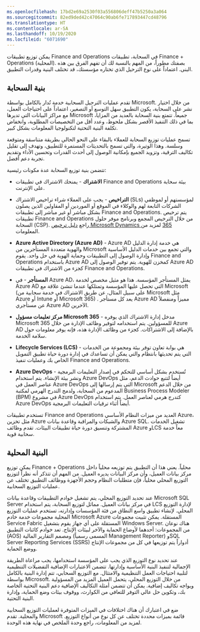 ```yaml
---
ms.openlocfilehash: 17bd2e69a2530f03a556806deff47b5250a3a064
ms.sourcegitcommit: 82ed9ded42c47064c90ab6fe717893447cd48796
ms.translationtype: HT
ms.contentlocale: ar-SA
ms.lasthandoff: 10/19/2020
ms.locfileid: "6071690"
---
```

يمكن توزيع تطبيقات Finance and Operations في السحابة، تطبيقات Finance + Operations (المحلية). بصفتك مطوراً، من المهم بالنسبة لك أن تفهم الفرق بين هذه البنى. اعتماداً على نوع الترحيل الذي تختاره مؤسستك، قد تختلف البنية وقدرات التطبيق.
 
## <a name="cloud-architecture"></a>بنية السحابة

تقدم عمليات الترحيل السحابية خدمة تُدار بالكامل بواسطة Microsoft. من خلال اختيار نشر على السحابة، يكون التطبيق سهل التوسع أو التصغير، اعتماداً على احتياجات العمل، مع مراكز البيانات التي تديرها Microsoft جميعاً. تتمتع بنية السحابة بالعديد من المزايا، بما في ذلك التنفيذ الأقصر بشكل ملحوظ، وعدد أقل من التخصيصات المطلوبة، وانخفاض تكلفة البنية التحتية لتكنولوجيا المعلومات بشكل كبير.

تسمح عمليات توزيع السحابة للعملاء بالبقاء على النحو الحالي بطريقة متناسقة ومتوقعة وسلسة. وهذا الوتيرة، والتي تسمح بالتحديثات المستمرة للتطبيق، وتهدف إلى تقليل تكاليف الترقية، وتزويد الجميع بإمكانية الوصول إلى أحدث القدرات وتحسين الأداء وتقديم تجربة دعم أفضل.

تتضمن بنية توزيع السحابة عدة مكونات رئيسية:

-   **الاشتراك** - يمنحك الاشتراك في تطبيقات Finance and Operations بيئة سحابة على الإنترنت.

-   **التراخيص** - يجب على العملاء شراء تراخيص الاشتراك (SLs) لمؤسستهم  أو لموظفي الشركات التابعة لهم والوكلاء في الموقع أو الموردين  أو المقاولين الذين يصلون بشكل مباشر أو غير مباشر إلى تطبيقات Finance and Operations. يتم ترخيص تطبيقات Finance and Operations من خلال الترخيص المجمع وبرنامج موفر حلول السحابة (‏CSP‏). راجع [دليل ترخيص Microsoft Dynamics ‏365](https://mbs.microsoft.com/Files/public/365/Dynamics365LicensingGuide.pdf) لمزيد من المعلومات.

-   **Azure Active Directory (Azure AD)** - Azure AD هي خدمة إدارة الدليل والهوية متعددة المستأجرين من Microsoft والتي تجمع بين خدمات الدليل الأساسية وإدارة الوصول إلى التطبيقات وحماية الهوية في حل واحد. يقوم Finance and Operations باستخدام Azure AD كمخزن للهوية. يتم توفير الوصول إلى Azure AD كجزء من الاشتراك في تطبيقات Finance and Operations.

-   **المستأجر** - في Azure AD، يمثل المستأجر المؤسسة. هذا هو مثيل مخصص لخدمة Azure AD التي تحصل عليها المؤسسة وتمتلكها عندما تنشئ علاقة مع Microsoft (على سبيل المثال، عن طريق الاشتراك في خدمة سحابية من Microsoft مثل Azure أو Intune أو Microsoft 365) . يعد كل مستأجر Azure AD مميزاً ومنفصلاً عن مستأجري Azure AD الآخرين.

-   **مركز تعليمات مسؤول Microsoft 365** - مدخل إدارة الاشتراك الذي يوفره Microsoft 365 للمسؤولين. يتم استخدامه لتوفير وظائف الإدارة من خلال Azure AD بالإضافة إلى الاشتراكات. كجزء من وظائف الإدارة هذه، فإنه يوفر معلومات حول سلامة الخدمة.

-   **Lifecycle Services ‏(LCS)** - هي بوابة تعاون توفر بيئة ومجموعة من الخدمات التي يتم تحديثها بانتظام والتي يمكن أن تساعدك في إدارة دورة حياة تطبيق التمويل الخاص بك وعمليات تنفيذ Finance and Operations.

-   **Azure DevOps** - تُستخدم بشكل أساسي للتحكم في إصدار التعليمات البرمجية ونشر بيئة الإنشاء. يتم استخدام Azure DevOps أيضاً لتتبع حوادث الدعم، مثل عناصر العمل في Azure DevOps التي يتم إرسالها إلى Microsoft من خلال الدعم المدعوم من السحابة، ولدمج التدرج الهرمي لمكتبة Business Process Modeler (‏BPM) في مشروع Azure DevOps كتدرج هرمي لعناصر العمل. يتم استخدام Azure DevOps أيضاً أثناء ترقيات التعليمات البرمجية.

تستخدم تطبيقات Finance and Operations العديد من ميزات النظام الأساسي Azure، مثل تخزين Azure والشبكات والمراقبة وقاعدة بيانات Azure SQL. تشغيل الخدمات المشتركة وتنسيق دورة حياة تطبيقات البيئات. تقدم وظائف Azure وLCS معاً خدمة سحابية قوية.

## <a name="on-premises-architecture"></a>البنية المحلية

يمكن توزيع Finance + Operations محلياً. يعني هذا أن التطبيق يتم توزيعه محلياً داخل مركز بيانات العميل، وأن مركز البيانات يديره العميل. من المهم أن تتذكر أنه نظراً لتوزيع التوزيع المحلي محلياً، فإن متطلبات النظام وحجم الأجهزة ووظائف التطبيق تختلف عن عمليات التوزيع السحابية.

عند تحديد التوزيع المحلي، يتم تشغيل خوادم التطبيقات وقاعدة بيانات Microsoft SQL Server في مركز بيانات العميل.
مماثل لتوزيع السحابة، يتم استخدام LCS لإدارة التوزيع المحلي. لإنشاء تطبيق واسع النطاق من فئة المؤسسات وإدارته، تستخدم عمليات التوزيع المحلية مجموعات خدمة خادم Microsoft Azure المستقلة. يمكن تثبيت مجموعات Service Fabric المستقلة على أي جهاز يقوم بتشغيل Windows Server. هناك نوعان من المجموعات: أحدهما لأوضاع الحماية والآخر لبيئات الإنتاج. تعد خوادم كائنات التطبيق (AOS) ومصمم التقارير المالية (المسمى رسمياً Management Reporter) وSQL Server Reporting Services ‏(SSRS) أدواراً يتم توزيعها في كل من مجموعات الإنتاج ووضع الحماية.

عند تحديد نوع التوزيع الذي يجب على المؤسسة استخدامها، يجب مراعاة الطريقة الإجمالية لتنفيذ البنية الأساسية وإدارتها. تتضمن الاعتبارات الإضافية التفضيلات التنظيمية لتلبية احتياجات العمل التنظيمية والامتثال. مع التوزيع السحابي، تتم إدارة البنية بالكامل بواسطة Microsoft. من خلال التوزيع المحلي، يتحمل العميل المزيد من المسؤولية ويواجه تكاليف إضافية. يمكن أن تتضمن أمثلة التكاليف الإضافية دعم البنية التحتية الخاصة بك، وتكوين حل عالي التوفر للتعافي من الكوارث، ووقوف بيئات وضع الحماية، وإدارة البنية التحتية.

ضع في اعتبارك أن هناك اختلافات في الميزات المتوفرة لعمليات التوزيع السحابية والمحلية. تقدم Microsoft قائمة بميزات محددة تختلف عن كل نوع من أنواع التوزيع. لمزيد من المعلومات، راجع وحدة الملخص في نهاية هذه الوحدة.
